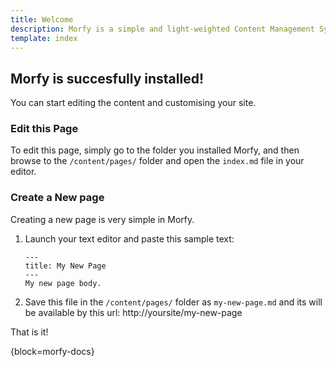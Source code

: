 ```yaml
---
title: Welcome  
description: Morfy is a simple and light-weighted Content Management System  
template: index  
---
```

## Morfy is succesfully installed!  
You can start editing the content and customising your site.

### Edit this Page
To edit this page, simply go to the folder you installed Morfy, and then browse to the `/content/pages/` folder and open the `index.md` file in your editor.

### Create a New page

Creating a new page is very simple in Morfy.  

1. Launch your text editor and paste this sample text:

    ```
    ---
    title: My New Page
    ---
    My new page body.
    ```

2. Save this file in the `/content/pages/` folder as `my-new-page.md` and its will be available by this url: http://yoursite/my-new-page

That is it!  

{block=morfy-docs}
